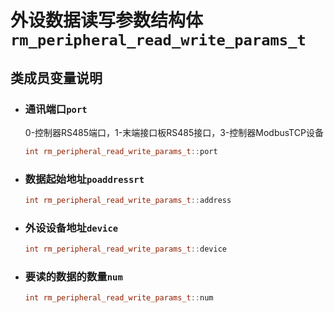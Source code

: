 # 外设数据读写参数结构体`rm_peripheral_read_write_params_t`

## 类成员变量说明

- ### 通讯端口`port`

    0-控制器RS485端口，1-末端接口板RS485接口，3-控制器ModbusTCP设备

    ```C++
    int rm_peripheral_read_write_params_t::port
    ```

- ### 数据起始地址`poaddressrt`

    ```C++
    int rm_peripheral_read_write_params_t::address
    ```

- ### 外设设备地址`device`

    ```C++
    int rm_peripheral_read_write_params_t::device
    ```

- ### 要读的数据的数量`num`

    ```C++
    int rm_peripheral_read_write_params_t::num
    ```
